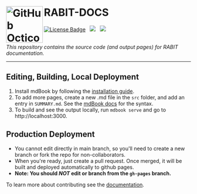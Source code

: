 

<h1>
  <picture>
    <source media="(prefers-color-scheme: dark)" srcset="https://user-images.githubusercontent.com/24266948/194764100-9283abd4-b312-480a-9c0e-b2dcbcf2c655.svg">
    <source media="(prefers-color-scheme: light)" srcset="https://user-images.githubusercontent.com/24266948/194763419-4860ef73-a02f-46f5-8a99-604426b45ecf.svg">
    <img alt="GitHub Octicons: Book" width="100" align="left" src="https://user-images.githubusercontent.com/24266948/194763419-4860ef73-a02f-46f5-8a99-604426b45ecf.svg">
  </picture>
  RABIT-DOCS
  <br />
</h1>
<span>
    <a href="LICENSE.md"><img alt="License Badge" src="https://img.shields.io/github/license/FIT3170-FY-Project-7/RABIT-DOCS?label=license&style=flat-square" /></a>
    &nbsp; <a alt="Build Workflow Status" href="https://github.com/FIT3170-FY-Project-7/RABIT-DOCS/actions/workflows/deploy.yml"><img src="https://img.shields.io/github/workflow/status/FIT3170-FY-Project-7/RABIT-DOCS/Deploy?style=flat-square" /></a>
    &nbsp; <a alt="GitHub Pages Workflow Status" href="https://github.com/FIT3170-FY-Project-7/RABIT-DOCS/actions/workflows/pages/pages-build-deployment"><img src="https://img.shields.io/github/workflow/status/FIT3170-FY-Project-7/RABIT-DOCS/pages%20build%20and%20deployment?label=github%20pages&style=flat-square" /></a>
</span><br><br>

_This repository contains the source code (and output pages) for RABIT documentation._

---

## Editing, Building, Local Deployment

1. Install mdBook by following the [installation guide](https://rust-lang.github.io/mdBook/guide/installation.html).
2. To add more pages, create a new .md file in the `src` folder, and add an entry in `SUMMARY.md`. See the [mdBook docs](https://rust-lang.github.io/mdBook/format/summary.html) for the syntax.
3. To build and see the output locally, run `mdbook serve` and go to http://localhost:3000.

## Production Deployment

- You cannot edit directly in main branch, so you'll need to create a new branch or fork the repo for non-collaborators.
- When you're ready, just create a pull request. Once merged, it will be built and deployed automatically to github pages.
- **Note: You should _NOT_ edit or branch from the `gh-pages` branch.**

To learn more about contributing see the [documentation](https://fit3170-fy-project-7.github.io/RABIT-DOCS/dev-guide/contributing-docs.html).

